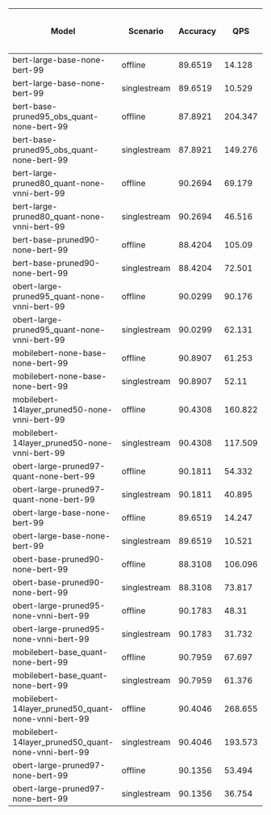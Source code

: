 | Model                                               | Scenario     |   Accuracy |     QPS | Latency (in ms)   | Power Efficiency (in samples/J)   |
|-----------------------------------------------------|--------------|------------|---------|-------------------|-----------------------------------|
| bert-large-base-none-bert-99                        | offline      |    89.6519 |  14.128 | -                 |                                   |
| bert-large-base-none-bert-99                        | singlestream |    89.6519 |  10.529 | 94.974            |                                   |
| bert-base-pruned95_obs_quant-none-bert-99           | offline      |    87.8921 | 204.347 | -                 |                                   |
| bert-base-pruned95_obs_quant-none-bert-99           | singlestream |    87.8921 | 149.276 | 6.699             |                                   |
| bert-large-pruned80_quant-none-vnni-bert-99         | offline      |    90.2694 |  69.179 | -                 |                                   |
| bert-large-pruned80_quant-none-vnni-bert-99         | singlestream |    90.2694 |  46.516 | 21.498            |                                   |
| bert-base-pruned90-none-bert-99                     | offline      |    88.4204 | 105.09  | -                 |                                   |
| bert-base-pruned90-none-bert-99                     | singlestream |    88.4204 |  72.501 | 13.793            |                                   |
| obert-large-pruned95_quant-none-vnni-bert-99        | offline      |    90.0299 |  90.176 | -                 |                                   |
| obert-large-pruned95_quant-none-vnni-bert-99        | singlestream |    90.0299 |  62.131 | 16.095            |                                   |
| mobilebert-none-base-none-bert-99                   | offline      |    90.8907 |  61.253 | -                 |                                   |
| mobilebert-none-base-none-bert-99                   | singlestream |    90.8907 |  52.11  | 19.19             |                                   |
| mobilebert-14layer_pruned50-none-vnni-bert-99       | offline      |    90.4308 | 160.822 | -                 |                                   |
| mobilebert-14layer_pruned50-none-vnni-bert-99       | singlestream |    90.4308 | 117.509 | 8.51              |                                   |
| obert-large-pruned97-quant-none-bert-99             | offline      |    90.1811 |  54.332 | -                 |                                   |
| obert-large-pruned97-quant-none-bert-99             | singlestream |    90.1811 |  40.895 | 24.453            |                                   |
| obert-large-base-none-bert-99                       | offline      |    89.6519 |  14.247 | -                 |                                   |
| obert-large-base-none-bert-99                       | singlestream |    89.6519 |  10.521 | 95.048            |                                   |
| obert-base-pruned90-none-bert-99                    | offline      |    88.3108 | 106.096 | -                 |                                   |
| obert-base-pruned90-none-bert-99                    | singlestream |    88.3108 |  73.817 | 13.547            |                                   |
| obert-large-pruned95-none-vnni-bert-99              | offline      |    90.1783 |  48.31  | -                 |                                   |
| obert-large-pruned95-none-vnni-bert-99              | singlestream |    90.1783 |  31.732 | 31.514            |                                   |
| mobilebert-base_quant-none-bert-99                  | offline      |    90.7959 |  67.697 | -                 |                                   |
| mobilebert-base_quant-none-bert-99                  | singlestream |    90.7959 |  61.376 | 16.293            |                                   |
| mobilebert-14layer_pruned50_quant-none-vnni-bert-99 | offline      |    90.4046 | 268.655 | -                 |                                   |
| mobilebert-14layer_pruned50_quant-none-vnni-bert-99 | singlestream |    90.4046 | 193.573 | 5.166             |                                   |
| obert-large-pruned97-none-bert-99                   | offline      |    90.1356 |  53.494 | -                 |                                   |
| obert-large-pruned97-none-bert-99                   | singlestream |    90.1356 |  36.754 | 27.208            |                                   |